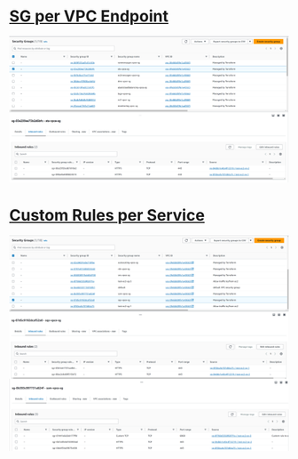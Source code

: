 # [SG per VPC Endpoint](https://github.com/drewpypro/aws-vpce-policy-tester/blob/b162b4bf4f3f611c103794d7f4a4e29470a6a283/module/sg.tf#L1)
![Success](../img/sg4loopmodulev2.png)

# [Custom Rules per Service](https://github.com/drewpypro/aws-vpce-policy-tester/blob/b162b4bf4f3f611c103794d7f4a4e29470a6a283/module/sg.tf#L15)
![Custom Rules](../img/custom_rulesv2.png)
 